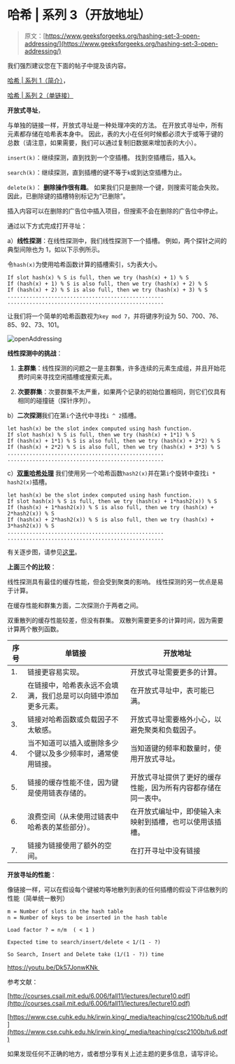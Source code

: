 # 哈希 | 系列 3（开放地址）

> 原文：[https://www.geeksforgeeks.org/hashing-set-3-open-addressing/](https://www.geeksforgeeks.org/hashing-set-3-open-addressing/)

我们强烈建议您在下面的帖子中提及该内容。

[哈希 | 系列 1（简介）](http://quiz.geeksforgeeks.org/hashing-set-1-introduction/)，

[哈希 | 系列 2（单链接）](http://quiz.geeksforgeeks.org/hashing-set-2-separate-chaining/)

**开放式寻址**，

与单独的链接一样，开放式寻址是一种处理冲突的方法。 在开放式寻址中，所有元素都存储在哈希表本身中。 因此，表的大小在任何时候都必须大于或等于键的总数（请注意，如果需要，我们可以通过复制旧数据来增加表的大小）。

`insert(k)`：继续探测，直到找到一个空插槽。 找到空插槽后，插入`k`。

`search(k)`：继续探测，直到插槽的键不等于`k`或到达空插槽为止。

`delete(k)`： **删除操作很有趣**。 如果我们只是删除一个键，则搜索可能会失败。 因此，已删除键的插槽特别标记为“已删除”。

插入内容可以在删除的广告位中插入项目，但搜索不会在删除的广告位中停止。

通过以下方式完成打开寻址：

a）**线性探测**：在线性探测中，我们线性探测下一个插槽。 例如，两个探针之间的典型间隙也为 1，如以下示例所示。

令`hash(x)`为使用哈希函数计算的插槽索引，`S`为表大小。

```
If slot hash(x) % S is full, then we try (hash(x) + 1) % S
If (hash(x) + 1) % S is also full, then we try (hash(x) + 2) % S
If (hash(x) + 2) % S is also full, then we try (hash(x) + 3) % S 
..................................................
..................................................

```

让我们将一个简单的哈希函数视为`key mod 7`，并将键序列设为 50、700、76、85、92、73、101。

![openAddressing](https://media.geeksforgeeks.org/wp-content/cdn-uploads/gq/2015/08/openAddressing1.png)

**线性探测中的挑战**：

1.  **主群集**：线性探测的问题之一是主群集，许多连续的元素生成组，并且开始花费时间来寻找空闲插槽或搜索元素。

2.  **次要群集**：次要群集不太严重，如果两个记录的初始位置相同，则它们仅具有相同的碰撞链（探针序列）。

b）**二次探测**我们在第`i`个迭代中寻找`i ^ 2`插槽。

```
let hash(x) be the slot index computed using hash function.  
If slot hash(x) % S is full, then we try (hash(x) + 1*1) % S
If (hash(x) + 1*1) % S is also full, then we try (hash(x) + 2*2) % S
If (hash(x) + 2*2) % S is also full, then we try (hash(x) + 3*3) % S
..................................................
..................................................

```

c）[**双重哈希处理**](https://www.geeksforgeeks.org/double-hashing/) 我们使用另一个哈希函数`hash2(x)`并在第`i`个旋转中查找`i * hash2(x)`插槽。

```
let hash(x) be the slot index computed using hash function.  
If slot hash(x) % S is full, then we try (hash(x) + 1*hash2(x)) % S
If (hash(x) + 1*hash2(x)) % S is also full, then we try (hash(x) + 2*hash2(x)) % S
If (hash(x) + 2*hash2(x)) % S is also full, then we try (hash(x) + 3*hash2(x)) % S
..................................................
..................................................

```

有关逐步图，请参见[这里](https://www.cse.cuhk.edu.hk/irwin.king/_media/teaching/csc2100b/tu6.pdf)。

**上面三个的比较**：

线性探测具有最佳的缓存性能，但会受到聚类的影响。 线性探测的另一优点是易于计算。

在缓存性能和群集方面，二次探测介于两者之间。

双重散列的缓存性能较差，但没有群集。 双散列需要更多的计算时间，因为需要计算两个散列函数。

| 序号 | **单链接** | **开放地址** |
| --- | --- | --- |
| 1. | 链接更容易实现。 | 开放式寻址需要更多的计算。 |
| 2. | 在链接中，哈希表永远不会填满，我们总是可以向链中添加更多元素。 | 在开放式寻址中，表可能已满。 |
| 3. | 链接对哈希函数或负载因子不太敏感。 | 开放式寻址需要格外小心，以避免聚类和负载因子。 |
| 4. | 当不知道可以插入或删除多少个键以及多少频率时，通常使用链接。 | 当知道键的频率和数量时，使用开放式寻址。 |
| 5. | 链接的缓存性能不佳，因为键是使用链表存储的。 | 开放式寻址提供了更好的缓存性能，因为所有内容都存储在同一表中。 |
| 6. | 浪费空间（从未使用过链表中哈希表的某些部分）。 | 在开放式编址中，即使输入未映射到插槽，也可以使用该插槽。 |
| 7. | 链接为链接使用了额外的空间。 | 在打开寻址中没有链接 |

**开放寻址的性能**：

像链接一样，可以在假设每个键被均等地散列到表的任何插槽的假设下评估散列的性能（简单统一散列）

```
m = Number of slots in the hash table
n = Number of keys to be inserted in the hash table

Load factor ? = n/m  ( < 1 )

Expected time to search/insert/delete < 1/(1 - ?) 

So Search, Insert and Delete take (1/(1 - ?)) time

```

https://youtu.be/Dk57JonwKNk 

参考文献：

[http://courses.csail.mit.edu/6.006/fall11/lectures/lecture10.pdf](http://courses.csail.mit.edu/6.006/fall11/lectures/lecture10.pdf)

[https://www.cse.cuhk.edu.hk/irwin.king/_media/teaching/csc2100b/tu6.pdf](https://www.cse.cuhk.edu.hk/irwin.king/_media/teaching/csc2100b/tu6.pdf)

如果发现任何不正确的地方，或者想分享有关上述主题的更多信息，请写评论。

